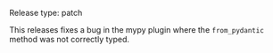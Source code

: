 Release type: patch

This releases fixes a bug in the mypy plugin where the `from_pydantic` method
was not correctly typed.
